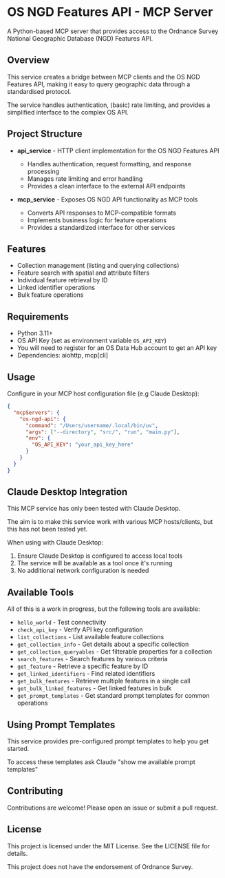 # OS NGD Features API - MCP Server

A Python-based MCP server that provides access to the Ordnance Survey National Geographic Database (NGD) Features API.

## Overview

This service creates a bridge between MCP clients and the OS NGD Features API, making it easy to query geographic data through a standardised protocol.

The service handles authentication, (basic) rate limiting, and provides a simplified interface to the complex OS API.

## Project Structure

- **api_service** - HTTP client implementation for the OS NGD Features API

  - Handles authentication, request formatting, and response processing
  - Manages rate limiting and error handling
  - Provides a clean interface to the external API endpoints

- **mcp_service** - Exposes OS NGD API functionality as MCP tools

  - Converts API responses to MCP-compatible formats
  - Implements business logic for feature operations
  - Provides a standardized interface for other services

## Features

- Collection management (listing and querying collections)
- Feature search with spatial and attribute filters
- Individual feature retrieval by ID
- Linked identifier operations
- Bulk feature operations

## Requirements

- Python 3.11+
- OS API Key (set as environment variable `OS_API_KEY`)
- You will need to register for an OS Data Hub account to get an API key
- Dependencies: aiohttp, mcp[cli]

## Usage

Configure in your MCP host configuration file (e.g Claude Desktop):

```json
{
  "mcpServers": {
    "os-ngd-api": {
      "command": "/Users/username/.local/bin/uv",
      "args": ["--directory", "src/", "run", "main.py"],
      "env": {
        "OS_API_KEY": "your_api_key_here"
      }
    }
  }
}
```

## Claude Desktop Integration

This MCP service has only been tested with Claude Desktop.

The aim is to make this service work with various MCP hosts/clients, but this has not been tested yet.

When using with Claude Desktop:

1. Ensure Claude Desktop is configured to access local tools
2. The service will be available as a tool once it's running
3. No additional network configuration is needed

## Available Tools

All of this is a work in progress, but the following tools are available:

- `hello_world` - Test connectivity
- `check_api_key` - Verify API key configuration
- `list_collections` - List available feature collections
- `get_collection_info` - Get details about a specific collection
- `get_collection_queryables` - Get filterable properties for a collection
- `search_features` - Search features by various criteria
- `get_feature` - Retrieve a specific feature by ID
- `get_linked_identifiers` - Find related identifiers
- `get_bulk_features` - Retrieve multiple features in a single call
- `get_bulk_linked_features` - Get linked features in bulk
- `get_prompt_templates` - Get standard prompt templates for common operations

## Using Prompt Templates

This service provides pre-configured prompt templates to help you get started.

To access these templates ask Claude "show me available prompt templates"

## Contributing

Contributions are welcome! Please open an issue or submit a pull request.

## License

This project is licensed under the MIT License. See the LICENSE file for details.

This project does not have the endorsement of Ordnance Survey.
